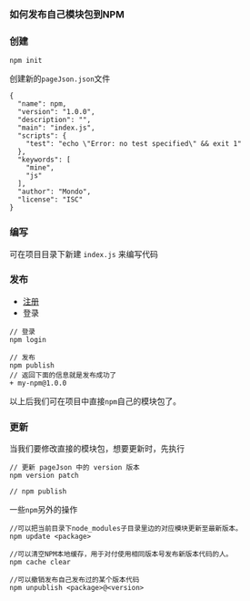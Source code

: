 ### 如何发布自己模块包到NPM

### 创建

```
npm init 
```

创建新的`pageJson.json`文件
```
{
  "name": npm,
  "version": "1.0.0",
  "description": "",
  "main": "index.js",
  "scripts": {
    "test": "echo \"Error: no test specified\" && exit 1"
  },
  "keywords": [
    "mine",
    "js"
  ],
  "author": "Mondo",
  "license": "ISC"
}
```

### 编写

可在项目目录下新建 `index.js` 来编写代码

### 发布

 * [注册](https://www.npmjs.com/)
 * 登录

```
// 登录
npm login

// 发布
npm publish
// 返回下面的信息就是发布成功了 
+ my-npm@1.0.0
```

以上后我们可在项目中直接`npm`自己的模块包了。

### 更新

当我们要修改直接的模块包，想要更新时，先执行

```
// 更新 pageJson 中的 version 版本
npm version patch

// npm publish

```

一些`npm`另外的操作

```
//可以把当前目录下node_modules子目录里边的对应模块更新至最新版本。
npm update <package>

//可以清空NPM本地缓存，用于对付使用相同版本号发布新版本代码的人。
npm cache clear

//可以撤销发布自己发布过的某个版本代码
npm unpublish <package>@<version>

```

